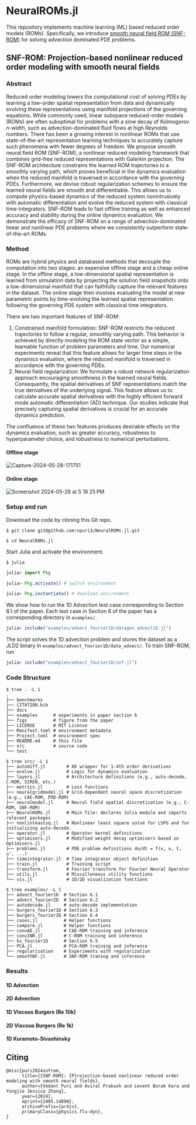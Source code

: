 # NeuralROMs.jl

This repository implements machine learning (ML) based reduced order models (ROMs).
Specifically, we introduce [smooth neural field ROM (SNF-ROM)](https://arxiv.org/abs/2405.14890) for solving advection dominated PDE problems.

## SNF-ROM: Projection-based nonlinear reduced order modeling with smooth neural fields

### Abstract

Reduced order modeling lowers the computational cost of solving PDEs by learning a low-order spatial representation from data and dynamically evolving these representations using manifold projections of the governing equations.
While commonly used, linear subspace reduced-order models (ROMs) are often suboptimal for problems with a slow decay of Kolmogorov $n$-width, such as advection-dominated fluid flows at high Reynolds numbers.
There has been a growing interest in nonlinear ROMs that use state-of-the-art representation learning techniques to accurately capture such phenomena with fewer degrees of freedom.
We propose smooth neural field ROM (SNF-ROM), a nonlinear reduced modeling framework that combines grid-free reduced representations with Galerkin projection.
The SNF-ROM architecture constrains the learned ROM trajectories to a smoothly varying path, which proves beneficial in the dynamics evaluation when the reduced manifold is traversed in accordance with the governing PDEs.
Furthermore, we devise robust regularization schemes to ensure the learned neural fields are smooth and differentiable.
This allows us to compute physics-based dynamics of the reduced system nonintrusively with automatic differentiation and evolve the reduced system with classical time-integrators.
SNF-ROM leads to fast offline training as well as enhanced accuracy and stability during the online dynamics evaluation.
We demonstrate the efficacy of SNF-ROM on a range of advection-dominated linear and nonlinear PDE problems where we consistently outperform state-of-the-art ROMs.

### Method

ROMs are hybrid physics and databased methods that decouple the computation into two stages: an expensive offline stage and a cheap online stage. In
the offline stage, a low-dimensional spatial representation is learned from simulation data by projecting the solution
field snapshots onto a low-dimensional manifold that can faithfully capture the relevant features in the dataset. The
online stage then involves evaluating the model at new parametric points by time-evolving the learned spatial representation following the governing PDE system with classical time integrators.

There are two important features of SNF-ROM:
1. Constrained manifold formulation: SNF-ROM restricts the reduced trajectories to follow a regular, smoothly varying path. This behavior is achieved by directly modeling the ROM state vector as a simple, learnable function of problem parameters and time. Our numerical experiments reveal that this feature allows for larger time steps in the dynamics evaluation, where the reduced manifold is traversed in accordance with the governing PDEs.
2. Neural field regularization: We formulate a robust network regularization approach encouraging smoothness in the learned neural fields. Consequently, the spatial derivatives of SNF representations match the true derivatives of the underlying signal. This feature allows us to calculate accurate spatial derivatives with the highly efficient forward mode automatic differentiation (AD) technique. Our studies indicate that precisely capturing spatial derivatives is crucial for an accurate dynamics prediction.

The confluence of these two features produces desirable effects on the dynamics evaluation, such as greater accuracy, robustness to hyperparameter choice, and robustness to numerical perturbations.

#### Offline stage
![Capture-2024-05-28-171751](https://github.com/vpuri3/NeuralROMs.jl/assets/36345239/9656da99-de98-4ead-9ae6-37f935bffa33)

#### Online stage
![Screenshot 2024-05-28 at 5 18 25 PM](https://github.com/vpuri3/NeuralROMs.jl/assets/36345239/8bdd00d0-c1e0-4aea-9bfa-b014b5e1a86b)

### Setup and run

Download the code by cloning this Git repo.

```console
$ git clone git@github.com:vpuri3/NeuralROMs.jl.git

$ cd NeuralROMs.jl
```

Start Julia and activate the environment.

```console
$ julia
```

```julia
julia> import Pkg

julia> Pkg.activate() # switch environment

julia> Pkg.instantiate() # download environment
```

We show how to run the 1D Advection test case corresponding to Section 6.1 of the paper.
Each test case in Section 6 of the paper has a corresponding directory in `examples/`.

```julia
julia> include("examples/advect_fourier1D/datagen_advect1D.jl")
```

The script solves the 1D advection problem and stores the dataset as a JLD2 binary in
`examples/advect_fourier1D/data_advect/`.
To train SNF-ROM, run

```julia
julia> include("examples/advect_fourier1D/snf.jl")
```

### Code Structure

```console
$ tree . -L 1
.
├── benchmarks
├── CITATION.bib
├── docs
├── examples      # experiments in paper section 6
├── figs          # figure from the paper
├── LICENSE       # MIT License
├── Manifest.toml # environment metadata
├── Project.toml  # environment spec
├── README.md     # this file
├── src           # source code
└── test
```

```console
$ tree src/ -L 1
├── autodiff.jl        # AD wrapper for 1-4th order derivatives
├── evolve.jl          # Logic for dynamics evaluation
├── layers.jl          # Architecture definitions (e.g., auto-decode, C-ROM, SIREN, etc.)
├── metrics.jl         # Loss functions
├── neuralgridmodel.jl # Grid-dependent neural space discretization (e.g., CAE-ROM, POD-ROM)
├── neuralmodel.jl     # Neural field spatial discretization (e.g., C-ROM, SNF-ROM)
├── NeuralROMs.jl      # Main file: declares Julia module and imports relevant packages
├── nonlinleastsq.jl   # Nonlinear least square solve for LSPG and for initializing auto-decode.
├── operator.jl        # Operator kernel definitions
├── optimisers.jl      # Modified weight decay optimisers based on Optimisers.jl
├── problems.jl        # PDE problem definitions du/dt = f(x, u, t, u', ...)
├── timeintegrator.jl  # Time integrator object definition
├── train.jl           # Training script
├── transform.jl       # Fourier transform for Fourier Neural Operator
├── utils.jl           # Miscalleneous utility functions
└── vis.jl             # 1D/2D visualization functions
```

```console
$ tree examples/ -L 1
├── advect_fourier1D  # Section 6.1
├── advect_fourier2D  # Section 6.2
├── autodecode.jl     # auto-decode implementation
├── burgers_fourier1D # Section 6.3
├── burgers_fourier2D # Section 6.4
├── cases.jl          # Helper functions
├── compare.jl        # Helper functions
├── convAE.jl         # CAE-ROM training and inference
├── convINR.jl        # C-ROM training and inference
├── ks_fourier1D      # Section 6.5
├── PCA.jl            # PCA-ROM training and inference
├── regularization    # Experiments with regularization
└── smoothNF.jl       # SNF-ROM traning and inference
```

### Results

#### 1D Advection
#### 2D Advection
#### 1D Viscous Burgers (Re 10k)
#### 2D Viscous Burgers (Re 1k)
#### 1D Kuramoto-Sivashinsky

## Citing
```
@misc{puri2024snfrom,
      title={{SNF-ROM}: {P}rojection-based nonlinear reduced order modeling with smooth neural fields},
      author={Vedant Puri and Aviral Prakash and Levent Burak Kara and Yongjie Jessica Zhang},
      year={2024},
      eprint={2405.14890},
      archivePrefix={arXiv},
      primaryClass={physics.flu-dyn},
}
```
